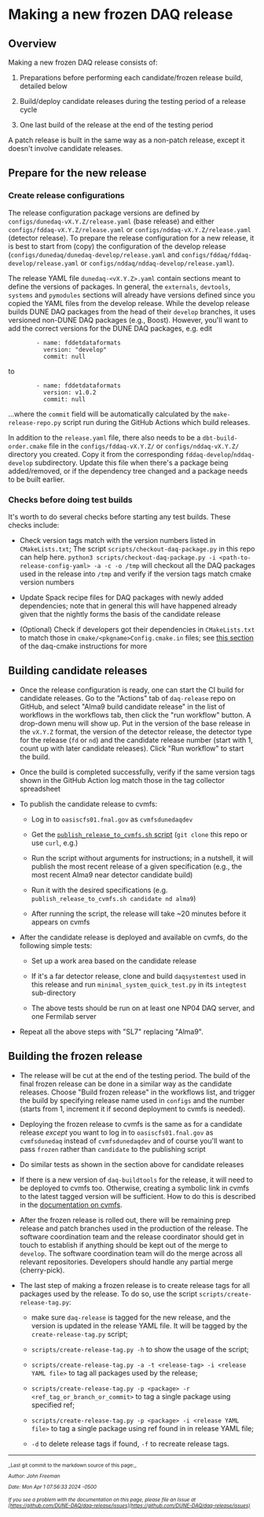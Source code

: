 # Making a new frozen DAQ release

## Overview

Making a new frozen DAQ release consists of:



1. Preparations before performing each candidate/frozen release build, detailed below


2. Build/deploy candidate releases during the testing period of a release cycle


3. One last build of the release at the end of the testing period

A patch release is built in the same way as a non-patch release, except it doesn't involve candidate releases.

## Prepare for the new release

### Create release configurations

The release configuration package versions are defined by `configs/dunedaq-vX.Y.Z/release.yaml` (base release) and either `configs/fddaq-vX.Y.Z/release.yaml` or `configs/nddaq-vX.Y.Z/release.yaml` (detector release). To prepare the release configuration for a new release, it is best to start from (copy) the configuration of the develop release (`configs/dunedaq/dunedaq-develop/release.yaml` and `configs/fddaq/fddaq-develop/release.yaml` or `configs/nddaq/nddaq-develop/release.yaml`).

The release YAML file `dunedaq-<vX.Y.Z>.yaml` contain sections meant to define the versions of packages. In general, the `externals`, `devtools`, `systems` and `pymodules` sections will already have versions defined since you copied the YAML files from the develop release. While the develop release builds DUNE DAQ packages from the head of their `develop` branches, it uses versioned non-DUNE DAQ packages (e.g., Boost). However, you'll want to add the correct versions for the DUNE DAQ packages, e.g. edit
```
        - name: fddetdataformats
          version: "develop"
          commit: null
```
to
```
        - name: fddetdataformats
          version: v1.0.2
          commit: null
```
...where the `commit` field will be automatically calculated by the `make-release-repo.py` script run during the GitHub Actions which build releases. 

In addition to the `release.yaml` file, there also needs to be a `dbt-build-order.cmake` file in the `configs/fddaq-vX.Y.Z/` or `configs/nddaq-vX.Y.Z/` directory you created. Copy it from the corresponding `fddaq-develop`/`nddaq-develop` subdirectory. Update this file when there's a package being added/removed, or if the dependency tree changed and a package needs to be built earlier.


### Checks before doing test builds

It's worth to do several checks before starting any test builds. These checks include:


* Check version tags match with the version numbers listed in `CMakeLists.txt`; The script `scripts/checkout-daq-package.py` in this repo can help here. `python3 scripts/checkout-daq-package.py -i <path-to-release-config-yaml> -a -c -o /tmp` will checkout all the DAQ packages used in the release into `/tmp` and verify if the version tags match cmake version numbers

* Update Spack recipe files for DAQ packages with newly added dependencies; note that in general this will have happened already given that the nightly forms the basis of the candidate release

* (Optional) Check if developers got their dependencies in `CMakeLists.txt` to match those in `cmake/<pkgname>Config.cmake.in` files; see [this section](https://dune-daq-sw.readthedocs.io/en/latest/packages/daq-cmake/#installing-your-project-as-a-local-package) of the daq-cmake instructions for more


## Building candidate releases


* Once the release configuration is ready, one can start the CI build for candidate releases. Go to the "Actions" tab of `daq-release` repo on GitHub, and select "Alma9 build candidate release" in the list of workflows in the workflows tab, then click the "run workflow" button. A drop-down menu will show up. Put in the version of the base release in the `vX.Y.Z` format, the version of the detector release, the detector type for the release (`fd` or `nd`) and the candidate release number (start with 1, count up with later candidate releases). Click "Run workflow" to start the build. 

* Once the build is completed successfully, verify if the same version tags shown in the GitHub Action log match those in the tag collector spreadsheet

* To publish the candidate release to cvmfs:

    * Log in to `oasiscfs01.fnal.gov` as `cvmfsdunedaqdev`

    * Get the [`publish_release_to_cvmfs.sh` script](https://github.com/DUNE-DAQ/daq-release/blob/develop/scripts/cvmfs/publish_release_to_cvmfs.sh) (`git clone` this repo or use `curl`, e.g.)

    * Run the script without arguments for instructions; in a nutshell, it will publish the most recent release of a given specification (e.g., the most recent Alma9 near detector candidate build)

    * Run it with the desired specifications (e.g. `publish_release_to_cvmfs.sh candidate nd alma9`)

    * After running the script, the release will take ~20 minutes before it appears on cvmfs

* After the candidate release is deployed and available on cvmfs, do the following simple tests:

    * Set up a work area based on the candidate release

    * If it's a far detector release, clone and build `daqsystemtest` used in this release and run `minimal_system_quick_test.py` in its `integtest` sub-directory

    * The above tests should be run on at least one NP04 DAQ server, and one Fermilab server

* Repeat all the above steps with "SL7" replacing "Alma9". 

## Building the frozen release


* The release will be cut at the end of the testing period. The build of the final frozen release can be done in a similar way as the candidate releases. Choose "Build frozen release" in the workflows list, and trigger the build by specifying release name used in `configs` and the number (starts from 1, increment it if second deployment to cvmfs is needed).

* Deploying the frozen release to cvmfs is the same as for a candidate release  _except_ you want to log in to `oasiscfs01.fnal.gov` as `cvmfsdunedaq` instead of `cvmfsdunedaqdev` and of course you'll want to pass `frozen` rather than `candidate` to the publishing script

* Do similar tests as shown in the section above for candidate releases

* If there is a new version of `daq-buildtools` for the release, it will need to be deployed to cvmfs too. Otherwise, creating a symbolic link in cvmfs to the latest tagged version will be sufficient. How to do this is described in the [documentation on cvmfs](publish_to_cvmfs.md).

* After the frozen release is rolled out, there will be remaining prep release and patch branches used in the production of the release. The software coordination team and the release coordinator should get in touch to establish if anything should be kept out of the merge to `develop`. The software coordination team will do the merge across all relevant repositories. Developers should handle any partial merge (cherry-pick).

* The last step of making a frozen release is to create release tags for all packages used by the release. To do so, use the script `scripts/create-release-tag.py`:

    * make sure `daq-release` is tagged for the new release, and the version is updated in the release YAML file. It will be tagged by the `create-release-tag.py` script;

    * `scripts/create-release-tag.py -h` to show the usage of the script;

    * `scripts/create-release-tag.py -a -t <release-tag> -i <release YAML file>` to tag all packages used by the release;

    * `scripts/create-release-tag.py -p <package> -r <ref_tag_or_branch_or_commit>` to tag a single package using specified ref;

    * `scripts/create-release-tag.py -p <package> -i <release YAML file>` to tag a single package using ref found in in release YAML file;

    * `-d` to delete release tags if found, `-f` to recreate release tags.


-----

<font size="1">
_Last git commit to the markdown source of this page:_


_Author: John Freeman_

_Date: Mon Apr 1 07:56:33 2024 -0500_

_If you see a problem with the documentation on this page, please file an Issue at [https://github.com/DUNE-DAQ/daq-release/issues](https://github.com/DUNE-DAQ/daq-release/issues)_
</font>
